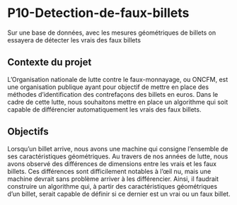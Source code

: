 # P10-Detection-de-faux-billets
Sur une base de données, avec les mesures géométriques de billets on essayera de détecter les vrais des faux billets


## Contexte du projet

L’Organisation nationale de lutte contre le faux-monnayage, ou ONCFM,
est une organisation publique ayant pour objectif de mettre en place des
méthodes d’identification des contrefaçons des billets en euros. Dans le
cadre de cette lutte, nous souhaitons mettre en place un algorithme qui
soit capable de différencier automatiquement les vrais des faux billets.

## Objectifs

Lorsqu’un billet arrive, nous avons une machine qui consigne l’ensemble
de ses caractéristiques géométriques. Au travers de nos années de lutte,
nous avons observé des différences de dimensions entre les vrais et les
faux billets. Ces différences sont difficilement notables à l’œil nu, mais une
machine devrait sans problème arriver à les différencier.
Ainsi, il faudrait construire un algorithme qui, à partir des caractéristiques
géométriques d’un billet, serait capable de définir si ce dernier est un vrai
ou un faux billet.
